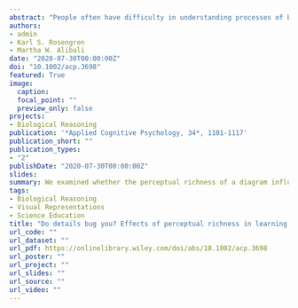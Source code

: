 ```yaml
---
abstract: "People often have difficulty in understanding processes of biological change, and they typically reject drastic life cycle changes such as metamorphosis, except for animals with which they are familiar. Even after a lesson about metamorphosis, people often do not generalize to animals not seen during the lesson. This might be partially due to the perceptual richness of the diagrams typically used during lessons on metamorphosis, which serves to emphasize the individual animal rather than a class of animals. In two studies, we examined whether the perceptual richness of a diagram influences adults' learning and transfer of knowledge about metamorphosis. One study was conducted in a laboratory setting, and the other was online. In both studies, adults who saw the bland diagram during the lesson accurately transferred more than adults who saw the rich diagram during the lesson."
authors:
- admin
- Karl S. Rosengren
- Martha W. Alibali
date: "2020-07-30T00:00:00Z"
doi: "10.1002/acp.3698"
featured: True
image:
  caption: 
  focal_point: ""
  preview_only: false
projects: 
- Biological Reasoning
publication: '*Applied Cognitive Psychology, 34*, 1101-1117'
publication_short: ""
publication_types:
- "2"
publishDate: "2020-07-30T00:00:00Z"
slides: 
summary: We examined whether the perceptual richness of a diagram influences adults' learning and transfer of knowledge about metamorphosis. Adults who saw the bland diagram during the lesson accurately transferred more than adults who saw the rich diagram during the lesson.
tags:
- Biological Reasoning
- Visual Representations
- Science Education
title: "Do details bug you? Effects of perceptual richness in learning about biological change"
url_code: ""
url_dataset: ""
url_pdf: https://onlinelibrary.wiley.com/doi/abs/10.1002/acp.3698
url_poster: ""
url_project: ""
url_slides: ""
url_source: ""
url_video: ""
---
```


